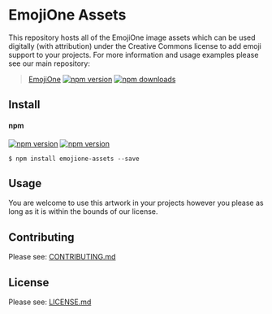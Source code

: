 # EmojiOne Assets

This repository hosts all of the EmojiOne image assets which can be used digitally (with attribution) under the Creative Commons license to add emoji support to your projects. For more information and usage examples please see our main repository: 

> [EmojiOne](https://github.com/Ranks/emojione)
> [![npm version](https://img.shields.io/npm/v/emojione.svg)](https://www.npmjs.com/package/emojione) [![npm downloads](https://img.shields.io/npm/dt/emojione.svg)](https://www.npmjs.com/package/emojione)

## Install

#### npm

[![npm version](https://img.shields.io/npm/v/emojion-assets.svg)](https://www.npmjs.com/package/emojione-assets) 
[![npm version](https://img.shields.io/npm/dt/emojione-assets.svg)](https://www.npmjs.com/package/emojione-assets)

```
$ npm install emojione-assets --save
```

## Usage

You are welcome to use this artwork in your projects however you please as long as it is within the bounds of our license.


## Contributing

Please see: [CONTRIBUTING.md](https://github.com/Ranks/emojione-assets/blob/master/CONTRIBUTING.md)


## License

Please see: [LICENSE.md](https://github.com/Ranks/emojione-assets/blob/master/LICENSE.md)
